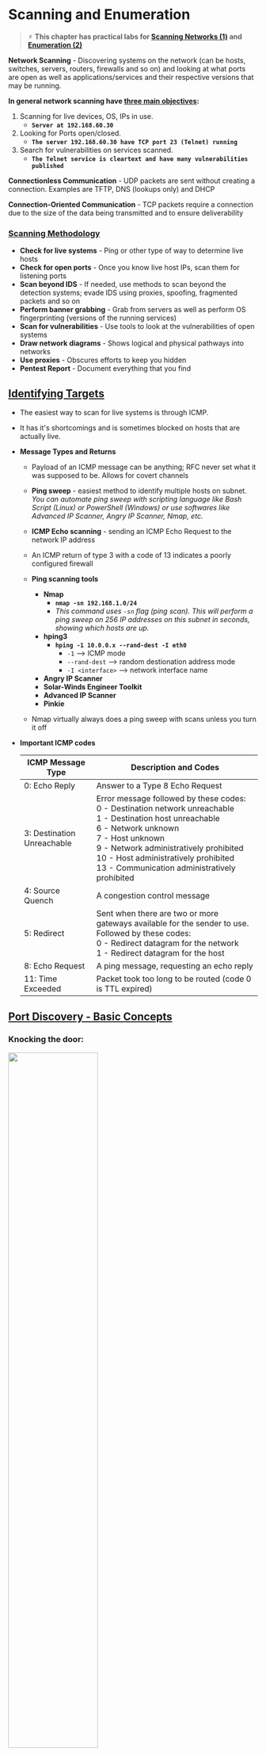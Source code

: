 # Scanning and Enumeration

> ⚡︎ **This chapter has practical labs for [Scanning Networks (1)](https://github.com/Samsar4/Ethical-Hacking-Labs/tree/master/2-Scanning-Networks) and [Enumeration (2)](https://github.com/Samsar4/Ethical-Hacking-Labs/tree/master/3-Enumeration)**

**Network Scanning** - Discovering systems on the network (can be hosts, switches, servers, routers, firewalls and so on) and looking at what ports are open as well as applications/services and their respective versions that may be running.

**In general network scanning have <u>three main objectives</u>:**
1. Scanning for live devices, OS, IPs in use.
    - **`Server at 192.168.60.30`**
2. Looking for Ports open/closed.
    - **`The server 192.168.60.30 have TCP port 23 (Telnet) running`**
3. Search for vulnerabilities on services scanned.
    - **`The Telnet service is cleartext and have many vulnerabilities published`**

**Connectionless Communication** - UDP packets are sent without creating a connection.  Examples are TFTP, DNS (lookups only) and DHCP

**Connection-Oriented Communication** - TCP packets require a connection due to the size of the data being transmitted and to ensure deliverability

### <u>Scanning Methodology</u>

- **Check for live systems** - Ping or other type of way to determine live hosts
- **Check for open ports** - Once you know live host IPs, scan them for listening ports
- **Scan beyond IDS** - If needed, use methods to scan  beyond the detection systems; evade IDS using proxies, spoofing, fragmented packets and so on
- **Perform banner grabbing** - Grab from servers as well as perform OS fingerprinting (versions of the running services)
- **Scan for vulnerabilities** - Use tools to look at the vulnerabilities of open systems
- **Draw network diagrams** - Shows logical and physical pathways into networks
- **Use proxies** - Obscures efforts to keep you hidden
- **Pentest Report** - Document everything that you find

## <u>Identifying Targets</u>

- The easiest way to scan for live systems is through ICMP.

- It has it's shortcomings and is sometimes blocked on hosts that are actually live.

- **Message Types and Returns**
  - Payload of an ICMP message can be anything; RFC never set what it was supposed to be.  Allows for covert channels
  - **Ping sweep** - easiest method to identify multiple hosts on subnet. *You can automate ping sweep with scripting language like Bash Script (Linux) or PowerShell (Windows) or use softwares like Advanced IP Scanner, Angry IP Scanner, Nmap, etc.*
        
  - **ICMP Echo scanning** - sending an ICMP Echo Request to the network IP address
  - An ICMP return of type 3 with a code of 13 indicates a poorly configured firewall
  - **Ping scanning tools**
    - **Nmap**
      - **`nmap -sn 192.168.1.0/24`**
      - *This command uses `-sn` flag (ping scan). This will perform a ping sweep on 256 IP addresses on this subnet in seconds, showing which hosts are up.*
    - **hping3**
      - **`hping -1 10.0.0.x --rand-dest -I eth0`**
        - `-1` --> ICMP mode
        - `--rand-dest` --> random destionation address mode
        - `-I <interface>` --> network interface name
    - **Angry IP Scanner**
    - **Solar-Winds Engineer Toolkit**
    - **Advanced IP Scanner**
    - **Pinkie**
  - Nmap virtually always does a ping sweep with scans unless you turn it off

* **Important ICMP codes**

  | ICMP Message Type           | Description and Codes                                        |
  | --------------------------- | ------------------------------------------------------------ |
  | 0:  Echo Reply              | Answer to a Type 8 Echo Request                              |
  | 3:  Destination Unreachable | Error message followed by these codes:<br />0 - Destination network unreachable<br />1 - Destination host unreachable<br />6 - Network unknown<br />7 - Host unknown<br />9 - Network administratively prohibited<br />10 - Host administratively prohibited<br />13 - Communication administratively prohibited |
  | 4: Source Quench            | A congestion control message                                 |
  | 5: Redirect                 | Sent when there are two or more gateways available for the sender to use.  Followed by these codes:<br />0 - Redirect datagram for the network<br />1 - Redirect datagram for the host |
  | 8:  Echo Request            | A ping message, requesting an echo reply                     |
  | 11:  Time Exceeded          | Packet took too long to be routed (code 0 is TTL expired)    |


## <u>Port Discovery - Basic Concepts</u>

### Knocking the door:
<img width="60%" src="https://gist.githubusercontent.com/Samsar4/62886aac358c3d484a0ec17e8eb11266/raw/f8b2f839cee428a08506a9831a5d2f066e7301e7/openport.png">

- The hacker above sends a SYN packet to port 80 on the server.
  - If server returns **SYN-ACK packet** = the port is **open**
  - If server returns **RST (reset) packet** = the port is **closed**

### Checking if Stateful Firewall is present:
<img width="60%" src="https://gist.githubusercontent.com/Samsar4/62886aac358c3d484a0ec17e8eb11266/raw/649d665844b3a3e5c57983e6003616eff3292280/nmap-probe.png">


- The hacker above sends an **ACK segment/packet** on the first interaction *(without three-way handshake)*.
  - If server returns **no response** means that might have a stateful firewall handling proper sessions
  - If server returns **RST packet** means that have no stateful firewall

> ⚠️ **This can be easily achieved by using nmap only.**

***

### ⚠️ Keep in mind the TCP Flags & TCP Three-way handshake before use `nmap`!

- **☞ TCP Flags:**

| Flag | Name           | Function                                                     |
| ---- | -------------- | ------------------------------------------------------------ |
| SYN  | Synchronize    | Set during initial communication.  Negotiating of parameters and sequence numbers |
| ACK  | Acknowledgment | Set as an acknowledgement to the SYN flag.  Always set after initial SYN |
| RST  | Reset          | Forces the termination of a connection (in both directions)  |
| FIN  | Finish         | Ordered close to communications                              |
| PSH  | Push           | Forces the delivery of data without concern for buffering    |
| URG  | Urgent         | Data inside is being sent out of band.  Example is cancelling a message |

- **☞ The TCP Three-way handshake:** *([explained in chapter 0 - Introduction](https://github.com/Samsar4/CEH-v10-Study-Guide/blob/master/modules/0-Introduction.md))*

![TCP-handshake](https://wiki.mikrotik.com/images/f/fc/Image2001.gif)

***


# Nmap

> ⚠️ **The CEH exam will definitely cover Nmap questions, about switches and how to perform a specific type of scan.**

> ⚡︎ **It is highly recommended to try out and explore the nmap in your own virtual environment; I made a couple [practical labs[1]](https://github.com/Samsar4/Ethical-Hacking-Labs/blob/master/2-Scanning-Networks/4-Nmap.md) [[2]](https://github.com/Samsar4/Ethical-Hacking-Labs/blob/master/2-Scanning-Networks/5-NmapDecoyIP.md) [[3]](https://github.com/Samsar4/Ethical-Hacking-Labs/blob/master/3-Enumeration/1-Enumerating-with-Nmap.md) to help you understand the functionality of nmap.**

*Nmap ("Network Mapper") is a free and open source (license) utility for network discovery and security auditing. Many systems and network administrators also find it useful for tasks such as network inventory, managing service upgrade schedules, and monitoring host or service uptime. Nmap uses raw IP packets in novel ways to **determine what hosts are available on the network, what services (application name and version)** those hosts are offering, **what operating systems (and OS versions) they are running, what type of packet filters/firewalls are in use**, and dozens of other characteristics.* [[+]](https://nmap.org/)

# Nmap Scan Types:

### **Stealth Scan**
Half-open scan or SYN scan - only SYN packets sent. Responses same as full.
  - Useful for hiding efforts and evading firewalls
  - **`nmap -sS <target IP>`**
---
### **Full connect**
TCP connect or full open scan. The first two steps (SYN and SYN/ACK) are exactly the same as with a SYN scan. Then, instead of aborting the half-open connection with a RST packet, krad acknowledges the SYN/ACK with its own ACK packet, completing the connection. 
  - Full connection and then tears down with RST.
  - Easiest to detect, but most reliable
  - **`nmap -sT <target IP>`**
---
### **TCP ACK scan / flag probe** - multiple methods
  - TTL version - if TTL of RST packet < 64, port is open
  - Window version - if the Window on the RST packet is anything other than 0, port open
  - **Can be used to check filtering.  If ACK is sent and no response, stateful firewall present.**
  - **`nmap -sA <target IP>`** *(ACK scan)*
  - **`nmap -sW <target IP>`** *(Window scan)*
---
### **NULL, FIN and Xmas Scan**
> ⚠️ **Uses FIN, URG or PSH flag.**
  - **Open gives no response. Closed gives RST/ACK**
  - **`nmap -sN <target IP>`** *(Null scan)*
  - **`nmap -sF <target IP>`** *(FIN scan)*

- **Xmas Scan** - Sets the FIN, PSH, and URG flags, lighting the packet up like a Christmas tree.
  - Responses are same as Inverse TCP scan
  - Do not work against Windows machines
  - **`nmap -sX <target IP>`**
 > ⚠️ **The key advantage to these scan types (NULL, FIN or Xmas scan) is that they can sneak through certain non-stateful firewalls and packet filtering routers.**
---
### **IDLE Scan**
uses a third party to check if a port is open
- Looks at the IPID to see if there is a response
- Only works if third party isn't transmitting data
- Sends a request to the third party to check IPID id; then sends a spoofed packet to the target with a return of the third party; sends a request to the third party again to check if IPID increased.
  - IPID increase of 1 indicates port closed
  - IPID increase of 2 indicates port open
  - IPID increase of anything greater indicates the third party was not idle
- **`nmap -sI <zombie host> <target IP>`**
---
### **Spoofing**
  - **Decoy:**
    - **`nmap -Pn -D <spoofed IP> <target>`**
      - This will perform a spoofed ping scan.
  - **Source Address Spoofing:**
    - **`nmap -e <network interface> -S <IP source> <target>`**
      - Example --> **`nmap -e eth0 -S 10.0.0.140 10.0.0.165`**
  - **MAC Address Spoofing:**
    - **`nmap --spoof-mac <MAC|Vendor> <target>`**
      - Example --> **`nmap --spoof-mac Cis 10.0.0.140`**

> ⚠️ **Decoys will send spoofed IP address along with your IP address.**
---
### **Firewall Evasion**
- **Multiple Decoy IP addresses:**
  - This command is used to scan multiple decoy IP addresses. **Nmap will send multiple packets with different IP addresses, along with your attacker's IP address.**
  - **`nmap -D RND:<number> <target>`**
    - Example --> `nmap -D RND:10 192.168.62.4`
- **IP Fragmentation:**
  - Used to scan tiny fragment packets
  - **`nmap -f <target>`**
- **Maximum Transmission Unit:**
  - This command is used to transmit smaller packets instead of sending one complete packet at a time.
  - **`nmap -mtu 8 <target>`**
    -  Maximum Transmission Unit (-mtu) and 8 bytes of packets.
---
### Timing & Performance
- **Paranoid**
  - Paranoid (0) Intrusion Detection System evasion
  - **`nmap <target> -T0`**
- **Sneaky**
  - Sneaky (1) Intrusion Detection System evasion
  - **`nmap <target> -T1`**
- **Polite**
  - Polite (2) slows down the scan to use less bandwidth and use less target machine resources
  - **`nmap <target> -T2`**
- **Normal**
  - Normal (3) which is default speed 
  - **`nmap <target> -T3`**
- **Agressive**
  - Aggressive (4) speeds scans; assumes you are on a reasonably fast and reliable network
  - **`nmap <target> -T4`** 
- **Insane**
  - Insane (5) speeds scan; assumes you are on an extraordinarily fast network
  - **`nmap <target> -T5`**
---
### UDP Scan
Most popular services runs over the TCP, but there are many common services that also uses UDP: **DNS (53), SMTP (25), DHCP (67), NTP (123), NetBIOS-ssn (137), etc.**
  - **`nmap -sU <target>`**

You also can specify which UDP port:
  - **`nmap -sU -p U:53, 123 <target>`**

Also you can fire up both TCP and UDP scan with port specification:
  - **`nmap -sU -sS -p U:53,123 T:80,443 <target>`**

---


## <u>List of Switches</u>

| Switch          | Description                                                  |
| :---------------: | :------------------------------------------------------------ |
| `-sA`             | ACK scan                                                     |
| `-sF`             | FIN scan                                                     |
| `-sI`             | IDLE scan                                                    |
| `-sL`            | DNS scan (list scan)                                         |
| `-sN`             | NULL scan                                                    |
| `-sO`             | Protocol scan (tests which IP protocols respond)             |
| `-sP` or `-sn`            | Ping scan                                                    |
| `-sR`             | RPC scan                                                     |
| `-sS`             | SYN scan                                                     |
| `-sT`             | TCP connect scan                                             |
| `-sW`             | Window scan                                                  |
| `-sX`             | XMAS scan                                                    |
| `-A`              | OS detection, version detection, script scanning and traceroute |
| `-sV` |  Determine only service/version info
| `-PI`             | ICMP ping                                                    |
| `-Pn` | No ping
| `-Po`             | No ping                                                      |
| `-PS`             | SYN ping                                                     |
| `-PT`             | TCP ping                                                     |
| `-oN`             | Normal output                                                |
| `-oX`             | XML output                                                   |
| `-n` | Never do DNS resolution/Always resolve
| `-f` | --mtu <val>: fragment packets (optionally w/given MTU) 
| `-D` | IP address Decoy: <decoy1,decoy2[,ME],...>: Cloak a scan with decoys
| `-T0` through `-T2` | Serial scans.  T0 is slowest                                 |
| `-T3` through `-T5` | Parallel scans.  T3 is slowest                               |
| `-F` | Fast mode - Scan fewer ports than the default scan


**Notes:**
  - **Nmap runs by default at a T3 level (3 - Normal).**
  - **Nmap runs by default TCP scans.**
  - Nmap ping the target first before the port scan by default, but if the target have a firewall, maybe the scan will be blocked. **To avoid this, you can use `-Pn` to disable ping.**
  - If you're in LAN and you need to disable ARP ping, use:
    - `--disable-arp-ping`
  - You can add a input from external lists of hosts/networks:
    - `-iL hosts-example.txt`
  - **Fingerprinting** - another word for port sweeping and enumeration

## ➕ More Useful Information about Nmap: ➕

<table data-rows="10" data-cols="3" data-tve-custom-colour="87922012"><thead><tr><th data-tve-custom-colour="11099273"><div><p>Switch</p></div></th><th data-tve-custom-colour="5315753"><div><p data-unit="px">Example</p></div></th><th data-tve-custom-colour="723491"><div><p>Description</p></div></th></tr></thead><tbody><tr><td data-tve-custom-colour="69668880"><div><p>-p</p></div></td><td data-tve-custom-colour="35630518"><div><p>nmap 192.168.1.1 -p 21</p></div></td><td data-tve-custom-colour="42544505"><div><p>Port scan for port x</p></div></td></tr><tr><td data-tve-custom-colour="23760083"><div><p>-p</p></div></td><td data-tve-custom-colour="91525947"><div><p>nmap 192.168.1.1 -p 21-100</p></div></td><td data-tve-custom-colour="85478031"><div><p>Port range</p></div></td></tr><tr><td data-tve-custom-colour="60930584"><div><p>-p</p></div></td><td data-tve-custom-colour="95405266"><div><p>nmap 192.168.1.1 -p U:53,T:21-25,80</p></div></td><td data-tve-custom-colour="16642894"><div><p>Port scan multiple TCP and UDP ports</p></div></td></tr><tr><td data-tve-custom-colour="56382335"><div><p>-p-</p></div></td><td data-tve-custom-colour="1929917"><div><p>nmap 192.168.1.1 -p-</p></div></td><td data-tve-custom-colour="68238518"><div><p>Port scan all ports</p></div></td></tr><tr><td data-tve-custom-colour="2630941"><div><p>-p</p></div></td><td data-tve-custom-colour="59723601"><div><p>nmap 192.168.1.1 -p http,https</p></div></td><td data-tve-custom-colour="38965266"><div><p>Port scan from service name</p></div></td></tr><tr><td data-tve-custom-colour="86193851"><div><p>-F</p></div></td><td data-tve-custom-colour="83865922"><div><p>nmap 192.168.1.1 -F</p></div></td><td data-tve-custom-colour="52914446"><div><p>Fast port scan (100 ports)</p></div></td></tr><tr><td data-tve-custom-colour="9925025"><div><p>--top-ports</p></div></td><td data-tve-custom-colour="5767817"><div><p>nmap 192.168.1.1 --top-ports 2000</p></div></td><td data-tve-custom-colour="97877956"><div><p>Port scan the top x ports</p></div></td></tr><tr><td data-tve-custom-colour="77359869"><div><p>-p-65535</p></div></td><td data-tve-custom-colour="97638659"><div><p>nmap 192.168.1.1 -p-65535</p></div></td><td data-tve-custom-colour="80200270"><div><p>Leaving off initial port in range <br/>makes the scan start at port 1</p></div></td></tr><tr><td colspan="1" rowspan="1" data-tve-custom-colour="77359869"><div><p>-p0-</p></div></td><td colspan="1" rowspan="1" data-tve-custom-colour="97638659"><div><p>nmap 192.168.1.1 -p0-</p></div></td><td colspan="1" rowspan="1" data-tve-custom-colour="80200270"><div><p>Leaving off end port in range</p><p>makes the scan go through to port 65535</p></div></td></tr></tbody></table><p>&nbsp;</p>

## 2. Service and Version Detection

<table data-rows="10" data-cols="3" data-tve-custom-colour="20630216"><thead><tr><th data-tve-custom-colour="32713170"><div><p>Switch</p></div></th><th data-tve-custom-colour="9791280"><div><p data-unit="px">Example</p></div></th><th data-tve-custom-colour="50448944"><div><p>Description</p></div></th></tr></thead><tbody><tr><td data-tve-custom-colour="52718078"><div><p>-sV</p></div></td><td data-tve-custom-colour="65314143"><div><p>nmap 192.168.1.1 -sV</p></div></td><td data-tve-custom-colour="15678704"><div><p>Attempts to determine the version of the service running on port</p></div></td></tr><tr><td data-tve-custom-colour="17175428"><div><p>-sV --version-intensity</p></div></td><td data-tve-custom-colour="33430509"><div><p>nmap 192.168.1.1 -sV --version-intensity 8</p></div></td><td data-tve-custom-colour="61291488"><div><p>Intensity level 0 to 9. Higher number increases possibility of correctness</p></div></td></tr><tr><td data-tve-custom-colour="41449000"><div><p>-sV --version-light</p></div></td><td data-tve-custom-colour="64128505"><div><p>nmap 192.168.1.1 -sV --version-light</p></div></td><td data-tve-custom-colour="16090168"><div><p>Enable light mode. Lower possibility of correctness. Faster</p></div></td></tr><tr><td data-tve-custom-colour="72668320"><div><p>-sV --version-all</p></div></td><td data-tve-custom-colour="99337597"><div><p>nmap 192.168.1.1 -sV --version-all</p></div></td><td data-tve-custom-colour="38992774"><div><p>Enable intensity level 9. Higher possibility of correctness. Slower</p></div></td></tr><tr><td data-tve-custom-colour="78539889"><div><p>-A</p></div></td><td data-tve-custom-colour="54257225"><div><p>nmap 192.168.1.1 -A</p></div></td><td data-tve-custom-colour="33531863"><div><p>Enables OS detection, version detection, script scanning, and traceroute</p></div></td></tr></tbody></table><p>&nbsp;</p>

## 3. OS Detection

<table data-rows="10" data-cols="3" data-tve-custom-colour="40603157"><thead><tr><th data-tve-custom-colour="40504158"><div><p>Switch</p></div></th><th data-tve-custom-colour="39303821"><div><p data-unit="px">Example</p></div></th><th data-tve-custom-colour="21543609"><div><p>Description</p></div></th></tr></thead><tbody><tr><td data-tve-custom-colour="81681967"><div><p>-O</p></div></td><td data-tve-custom-colour="53779077"><div><p>nmap 192.168.1.1 -O</p></div></td><td data-tve-custom-colour="7125853"><div><p>Remote OS detection using TCP/IP <br/>stack fingerprinting</p></div></td></tr><tr><td data-tve-custom-colour="39319104"><div><p>-O --osscan-limit</p></div></td><td data-tve-custom-colour="41858044"><div><p>nmap 192.168.1.1 -O --osscan-limit</p></div></td><td data-tve-custom-colour="47630793"><div><p>If at least one open and one closed <br/>TCP port are not found it will not try <br/>OS detection against host</p></div></td></tr><tr><td data-tve-custom-colour="43782516"><div><p>-O --osscan-guess</p></div></td><td data-tve-custom-colour="61671299"><div><p>nmap 192.168.1.1 -O --osscan-guess</p></div></td><td data-tve-custom-colour="46353883"><div><p>Makes Nmap guess more aggressively</p></div></td></tr><tr><td data-tve-custom-colour="38710923"><div><p>-O --max-os-tries</p></div></td><td data-tve-custom-colour="50876041"><div><p>nmap 192.168.1.1 -O --max-os-tries 1</p></div></td><td data-tve-custom-colour="92071500"><div><p>Set the maximum number x of OS <br/>detection tries against a target</p></div></td></tr><tr><td data-tve-custom-colour="36246445"><div><p>-A</p></div></td><td data-tve-custom-colour="49088290"><div><p>nmap 192.168.1.1 -A</p></div></td><td data-tve-custom-colour="81951753"><div><p>Enables OS detection, version detection, script scanning, and traceroute</p></div></td></tr></tbody></table><p>&nbsp;</p>

## 4. Timing and Performance


<table data-rows="9" data-cols="3" data-tve-custom-colour="75605587"><thead><tr><th data-tve-custom-colour="13586691"><div><p>Switch</p></div></th><th data-tve-custom-colour="67670104"><div><p data-unit="px">Example input</p></div></th><th data-tve-custom-colour="22001055"><div><p>Description</p></div></th></tr></thead><tbody><tr><td data-tve-custom-colour="36797711"><div><p>--host-timeout&nbsp;&lt;time&gt;</p></div></td><td data-tve-custom-colour="40415439"><div><p>1s; 4m; 2h</p></div></td><td data-tve-custom-colour="65853516"><div><p>Give up on target after this long</p></div></td></tr><tr><td data-tve-custom-colour="45657658"><div><p>--min-rtt-timeout/max-rtt-timeout/initial-rtt-timeout&nbsp;&lt;time&gt;</p></div></td><td data-tve-custom-colour="82394169"><div><p>1s; 4m; 2h</p></div></td><td data-tve-custom-colour="39146150"><div><p>Specifies probe round trip time</p></div></td></tr><tr><td data-tve-custom-colour="3070409"><div><p>--min-hostgroup/max-hostgroup&nbsp;&lt;size&lt;size&gt;</p></div></td><td data-tve-custom-colour="71004712"><div><p>50; 1024</p></div></td><td data-tve-custom-colour="22579534"><div><p>Parallel host scan group <br/>sizes</p></div></td></tr><tr><td data-tve-custom-colour="13777720"><div><p>--min-parallelism/max-parallelism&nbsp;&lt;numprobes&gt;</p></div></td><td data-tve-custom-colour="6830765"><div><p>10; 1</p></div></td><td data-tve-custom-colour="68135110"><div><p>Probe parallelization</p></div></td></tr><tr><td data-tve-custom-colour="15515435"><div><p>--scan-delay/--max-scan-delay&nbsp;&lt;time&gt;</p></div></td><td data-tve-custom-colour="36552978"><div><p>20ms; 2s; 4m; 5h</p></div></td><td data-tve-custom-colour="54476562"><div><p>Adjust delay between probes</p></div></td></tr><tr><td colspan="1" rowspan="1" data-tve-custom-colour="15515435"><div><p>--max-retries &lt;tries&gt;</p></div></td><td colspan="1" rowspan="1" data-tve-custom-colour="36552978"><div><p>3</p></div></td><td colspan="1" rowspan="1" data-tve-custom-colour="54476562"><div><p>Specify the maximum number <br/>of port scan probe retransmissions</p></div></td></tr><tr><td colspan="1" rowspan="1" data-tve-custom-colour="15515435"><div><p>--min-rate&nbsp;&lt;number&gt;</p></div></td><td colspan="1" rowspan="1" data-tve-custom-colour="36552978"><div><p>100</p></div></td><td colspan="1" rowspan="1" data-tve-custom-colour="54476562"><div><p>Send packets no slower than&nbsp;&lt;numberr&gt; per second</p></div></td></tr><tr><td colspan="1" rowspan="1" data-tve-custom-colour="15515435"><div><p>--max-rate &lt;number&gt;</p></div></td><td colspan="1" rowspan="1" data-tve-custom-colour="36552978"><div><p>100</p></div></td><td colspan="1" rowspan="1" data-tve-custom-colour="54476562"><div><p>Send packets no faster than&nbsp;&lt;number&gt; per second</p></div></td></tr></tbody></table><p>&nbsp;</p>

## 5. NSE Scripts
NSE stands for Nmap Scripting Engine, and it’s basically a digital library of Nmap scripts that helps to enhance the default Nmap features and report the results in a traditional Nmap output.

One of the best things about NSE is its ability to let users write and share their own scripts, so you’re not limited to relying on the Nmap default NSE scripts. [[+]](https://nmap.org/nsedoc/)

<table data-rows="8" data-cols="3" data-tve-custom-colour="84942293"><thead><tr><th data-tve-custom-colour="54206681"><div><p>Switch</p></div></th><th data-tve-custom-colour="94833622"><div><p data-unit="px">Example</p></div></th><th data-tve-custom-colour="44020045"><div><p>Description</p></div></th></tr></thead><tbody><tr><td data-tve-custom-colour="28223530"><div><p>-sC</p></div></td><td data-tve-custom-colour="1861219"><div><p>nmap 192.168.1.1 -sC</p></div></td><td data-tve-custom-colour="37113719"><div><p>Scan with default NSE scripts. Considered useful for discovery and safe</p></div></td></tr><tr><td data-tve-custom-colour="4025240"><div><p>--script default</p></div></td><td data-tve-custom-colour="13420588"><div><p>nmap 192.168.1.1 --script default</p></div></td><td data-tve-custom-colour="41758"><div><p>Scan with default NSE scripts. Considered useful for discovery and safe</p></div></td></tr><tr><td data-tve-custom-colour="49874311"><div><p>--script</p></div></td><td data-tve-custom-colour="54335880"><div><p>nmap 192.168.1.1 --script=banner</p></div></td><td data-tve-custom-colour="63692658"><div><p>Scan with a single script. Example banner</p></div></td></tr><tr><td data-tve-custom-colour="29010211"><div><p>--script</p></div></td><td data-tve-custom-colour="38815019"><div><p>nmap 192.168.1.1 --script=http*</p></div></td><td data-tve-custom-colour="38719696"><div><p>Scan with a wildcard. Example http</p></div></td></tr><tr><td data-tve-custom-colour="50309291"><div><p>--script</p></div></td><td data-tve-custom-colour="27379683"><div><p>nmap 192.168.1.1 --script=http,banner</p></div></td><td data-tve-custom-colour="67727190"><div><p>Scan with two scripts. Example http and banner</p></div></td></tr><tr><td colspan="1" rowspan="1" data-tve-custom-colour="50309291"><div><p>--script</p></div></td><td colspan="1" rowspan="1" data-tve-custom-colour="27379683"><div><p>nmap 192.168.1.1 --script "not intrusive"</p></div></td><td colspan="1" rowspan="1" data-tve-custom-colour="67727190"><div><p>Scan default, but remove intrusive scripts</p></div></td></tr><tr><td colspan="1" rowspan="1" data-tve-custom-colour="50309291"><div><p>--script-args</p></div></td><td colspan="1" rowspan="1" data-tve-custom-colour="27379683"><div><p>nmap --script snmp-sysdescr --script-args snmpcommunity=admin 192.168.1.1</p></div></td><td colspan="1" rowspan="1" data-tve-custom-colour="67727190"><div><p>NSE script with arguments</p></div></td></tr></tbody></table><p>&nbsp;</p>

## Useful NSE Script Examples

<table data-rows="8" data-cols="2" data-tve-custom-colour="81834986"><thead><tr><th data-tve-custom-colour="46164884"><div><p>Command</p></div></th><th data-tve-custom-colour="84676748"><div><p>Description</p></div></th></tr></thead><tbody><tr><td data-tve-custom-colour="24377933"><div><p>nmap -Pn --script=http-sitemap-generator scanme.nmap.org</p></div></td><td data-tve-custom-colour="22583833"><div><p>http site map generator</p></div></td></tr><tr><td data-tve-custom-colour="28668006"><div><p>nmap -n -Pn -p 80 --open -sV -vvv --script banner,http-title -iR 1000</p></div></td><td data-tve-custom-colour="71143089"><div><p>Fast search for random web servers</p></div></td></tr><tr><td data-tve-custom-colour="24049541"><div><p>nmap -Pn --script=dns-brute domain.com</p></div></td><td data-tve-custom-colour="51645097"><div><p>Brute forces DNS hostnames guessing subdomains</p></div></td></tr><tr><td data-tve-custom-colour="7314780"><div><p>nmap -n -Pn -vv -O -sV --script smb-enum*,smb-ls,smb-mbenum,smb-os-discovery,smb-s*,smb-vuln*,smbv2* -vv 192.168.1.1</p></div></td><td data-tve-custom-colour="80246068"><div><p>Safe SMB scripts to run</p></div></td></tr><tr><td data-tve-custom-colour="17385457"><div><p>nmap --script whois* domain.com</p></div></td><td data-tve-custom-colour="52762961"><div><p>Whois query</p></div></td></tr><tr><td colspan="1" rowspan="1" data-tve-custom-colour="17385457"><div><p>nmap -p80 --script http-unsafe-output-escaping scanme.nmap.org</p></div></td><td colspan="1" rowspan="1" data-tve-custom-colour="52762961"><div><p>Detect cross site scripting vulnerabilities</p></div></td></tr><tr><td colspan="1" rowspan="1" data-tve-custom-colour="17385457"><div><p>nmap -p80 --script http-sql-injection scanme.nmap.org</p></div></td><td colspan="1" rowspan="1" data-tve-custom-colour="52762961"><div><p>Check for SQL injections</p></div></td></tr></tbody></table><p>&nbsp;</p>

- <small>Source: https://www.stationx.net/nmap-cheat-sheet/</small>

## <u>hping</u>
> ⚡︎ **Check the hping3 [practical lab](https://github.com/Samsar4/Ethical-Hacking-Labs/blob/master/2-Scanning-Networks/1-hping3.md)**

Hping3 is a scriptable program that uses the Tcl language, whereby packets can be received and sent via a binary or string representation describing the packets.

- Another powerful ping sweep and port scanning tool
- Also can craft UDP/TCP packets
- You can make a TCP flood
- hping3 -1 IP address

| Switch  | Description                                                  |
| ------- | ------------------------------------------------------------ |
| -1      | Sets ICMP mode                                               |
| -2      | Sets UDP mode                                                |
| -8      | Sets scan mode.  Expects port range without -p flag          |
| -9      | Listen mode.  Expects signature (e.g. HTTP) and interface (-I eth0) |
| --flood | Sends packets as fast as possible without showing incoming replies |
| -Q      | Collects sequence numbers generated by the host              |
| -p      | Sets port number                                             |
| -F      | Sets the FIN flag                                            |
| -S      | Sets the SYN flag                                            |
| -R      | Sets the RST flag                                            |
| -P      | Sets the PSH flag                                            |
| -A      | Sets the ACK flag                                            |
| -U      | Sets the URG flag                                            |
| -X      | Sets the XMAS scan flags                                     |

## <u>Evasion Concepts</u>

- To evade IDS, sometimes you need to change the way you scan
- One method is to fragment packets (nmap -f switch)
- **OS Fingerprinting**
  - **Active**  - sending crafted packets to the target
  - **Passive** - sniffing network traffic for things such as TTL windows, DF flags and ToS fields
- **Spoofing** - can only be used when you don't expect a response back to your machine
- **Source routing** - specifies the path a packet should take on the network; most systems don't allow this anymore
- **IP Address Decoy** - sends packets from your IP as well as multiple other decoys to confuse the IDS/Firewall as to where the attack is really coming from. 
  - **`nmap -D RND:10 x.x.x.x`**
  - **`nmap -D decoyIP1,decoyIP2....,sourceIP,.... [target]`**
>  ⚡︎ **Check the IP Address Decoy [practical lab](https://github.com/Samsar4/Ethical-Hacking-Labs/blob/master/2-Scanning-Networks/5-NmapDecoyIP.md) using nmap**
- **Proxy** - hides true identity by filtering through another computer.  Also can be used for other purposes such as content blocking evasion, etc.
  - **Proxy chains** - chaining multiple proxies together
    - Proxy Switcher
    - Proxy Workbench
    - ProxyChains
- **Tor** - a specific type of proxy that uses multiple hops to a destination; endpoints are peer computers
- **Anonymizers** - hides identity on HTTP traffic (port 80)

## <u>Banner Grabbing</u>

- **Active** - sending specially crafted packets and comparing responses to determine OS
- **Passive** - reading error messages, sniffing traffic or looking at page extensions
- Easy way to banner grab is connect via **telnet** on port (e.g. 80 for web server)
- **Netcat** can also be used to banner grab
  - `nc <IP address or FQDN> <port number>`
- Can be used to get information about OS or specific server info (such as web server, mail server, etc.)

* **Example of Banner grabbing on netcat - extracting request HTTP header**  
  1. `nc` command with `target IP` address and `port 80`
  2. Issue the `GET / HTTP/1.0` (this GET request will send to the web server).
  3. **The server responded with some interesting information:**
      ```
      nc 192.168.63.143 80
      GET / HTTP/1.0            

      HTTP/1.1 200 OK
      Date: Sun, 12 Aug 2018 13:36:59 GMT
      Server: Apache/2.2.8 (Ubuntu) DAV/2
      X-Powered-By: PHP/5.2.4-2ubuntu5.10
      Content-Length: 891
      Connection: close
      Content-Type: text/html

      <html><head><title>Metasploitable2 - Linux</title></head><body>
      <pre>

                      _                  _       _ _        _     _      ____  
      _ __ ___   ___| |_ __ _ ___ _ __ | | ___ (_) |_ __ _| |__ | | ___|___ \ 
      | '_ ` _ \ / _ \ __/ _` / __| '_ \| |/ _ \| | __/ _` | '_ \| |/ _ \ __) |
      | | | | | |  __/ || (_| \__ \ |_) | | (_) | | || (_| | |_) | |  __// __/ 
      |_| |_| |_|\___|\__\__,_|___/ .__/|_|\___/|_|\__\__,_|_.__/|_|\___|_____|
                                  |_|                                          


      Warning: Never expose this VM to an untrusted network!

      Contact: msfdev[at]metasploit.com

      Login with msfadmin/msfadmin to get started


      </pre>
      <ul>
      <li><a href="/twiki/">TWiki</a></li>
      ```

## <u>Vulnerabilities</u>

### **Vulnerability Categories**:

- **Misconfiguration** - improperly configuring a service or application
- **Default installation** - failure to change settings in an application that come by default
- **Buffer overflow** - code execution flaw
- **Missing patches** -  systems that have not been patched
- **Design flaws** - flaws inherent to system design such as encryption and data validation
- **Operating System Flaws** - flaws specific to each OS
- **Default passwords** - leaving default passwords that come with system/application

### **Vulnerability Assessment** - Scans and tests for vulnerabilities but does not intentionally exploit them.
  - Find the vulnerabilities so we can categorize them (OS, Misconfigurations, patch management, third-party, etc)

### **Vulnerability Management Life-cycle**
*The Vulnerability Management Life Cycle is intended to allow organizations to **identify system security weaknesses; prioritize assets; assess, report, and remediate the weaknesses; and verify that they have been eliminated.***

![vuln-assess](https://www.parsolvo.com/wp-content/uploads/2020/02/Vulnerability-Management-Process-Lifecycle-Blue.png)

1. **Discover:** Inventory all assets across the network and identify host details including operating system and open services to identify vulnerabilities. Develop a network baseline. Identify security vulnerabilities on a regular automated schedule.
2. **Prioritize Assets:** Categorize assets into groups or business units, and assign a business value to asset groups based on their criticality to your business operation.
3. **Assess:** Determine a baseline risk profile so you can eliminate risks based on asset criticality, vulnerability threat, and asset classification.
4. **Report:** Measure the level of business risk associated with your assets according to your security policies. Document a security plan, monitor suspicious activity, and describe known vulnerabilities.
5. **Remediate:** Prioritize and fix vulnerabilities in order according to business risk. Establish controls and demonstrate progress.
6. **Verify:** Verify that threats have been eliminated through follow-up audits.

### **Vulnerability Scanning**
*Can be complex or simple tools run against a target to determine vulnerabilities.*

- **Types of Vuln. Assessment tools:**
  - Host-based
  - Depth-based (Fuzzer tools)
  - Application-layer tools (software, databases, etc)
  - Active scanning
  - Passive scanning
  - Scope tools

- **Tools**:
  - Industry standard is **[Tenable's Nessus](https://www.tenable.com/).**
  - **[GFI LanGuard](https://www.gfi.com/products-and-solutions/network-security-solutions/gfi-languard).**
  - **[Nikto](https://github.com/sullo/nikto)** - CLI; is a **web server assessment tool**. It is designed to find various default and insecure files, configurations and programs on any type of web server.
  - **[OpenVAS](https://www.openvas.org/)** - Best competitor to Nessus and is free.
  - **[wpscan](https://wpscan.org/)** - CLI; Scan WordPress websites.
  - **MBSA - Microsoft Baseline Security Analyzer**.
  - **FreeScan** - Well known for testing websites and applications.
  - **Qualys**

### **CVSS and CVE**
- **CVSS - Common Vulnerability Scoring System** [[+]](https://nvd.nist.gov/vuln-metrics/cvss)
  - Places numerical score based on severity
  - ![cvss](https://3.bp.blogspot.com/-5V1cb_wTvsk/Wl78iF4Sd8I/AAAAAAAAF7U/KmK4pMXi54YworDgh4uI8aZtHgy0bbznQCLcBGAs/s1600/CVSS.png)
    - None - white (0.0)
    - Low - green tones (0.1 - 3.9)
    - Medium - yellow/light orange (4.0 - 4.9)
    - High - orange (7.0 - 8.0)
    - Critical - red (9.0 - 10.0)

- **CVE – Common Vulnerabilities and Exposures** [[+]](https://cve.mitre.org/)
  - Is a list of publicly disclosed vulnerabilities and exposures that is maintained by MITRE.
  - ![cve](https://i0.wp.com/gbhackers.com/wp-content/uploads/2016/10/cve.png?resize=486%2C408&ssl=1)
- **NVD - National Vulnerability Database**  [[+]](https://nvd.nist.gov/)
  -  is a database, maintained by NIST, that is fully synchronized with the MITRE CVE list; US Gov. vulnerabilities repository.

## <u>ProxyChains ⛓</u>
![proxychains](https://udigrudroid.files.wordpress.com/2018/11/proxy.jpg?w=620)

*ProxyChains is open-source software that is available free and most of Linux distro it is pre-installed. If you are using the latest version of Kali Linux it is pre-installed in it.*

*ProxyChains is a tool that redirects the TCP (Transmission Control Protocol) connection with the help of proxies like TOR, HTTP(S), and SOCKS, and it creates a proxy chain server.*

**ProxyChains Features:**

- Support **SOCKS5**, **SOCKS4**, and **HTTP/HTTPS** CONNECT proxy servers.
- Proxychains can be mixed up with a different proxy types in a list
- Proxychains also supports any kinds of chaining option methods, like: random, which takes a random proxy in the list stored in a configuration file, or chaining proxies in the exact order list, different proxies are separated by a new line in a file. There is also a dynamic option, that lets Proxychains go through the live only proxies, it will exclude the dead or unreachable proxies, the dynamic option often called smart option.
- Proxychains can be used with servers, like squid, sendmail, etc.
- Proxychains is capable to do DNS resolving through proxy.
- Proxychains can handle any TCP client application, ie., nmap, telnet.

# <u>Enumeration Concepts</u>
Enumeration is the process of extracting **user names, machine names, network resources, shares, and services** from a system, and its conducted in an intranet environment.

- **Get user names using email IDs**
- **Get information using default passwords**
- **Get user names using SNMP**
- **Brute force AD**
- **Get user groups from Windows**
- **Get information using DNS zone transfers**
- **NetBios, LDAP, NTP, DNS**

In this phase, the attacker creates an active connection to the system and performs directed queries to gain more information about the target. The gathered information is used to identify the vulnerabilities or weak points in system security and tries to exploit in the System gaining phase.

- **Defined as listing the items that are found within a specific target**
- **Always is active in nature**
- **Direct access**
- **Gain more information**

## <u>SNMP Enumeration</u>
> ⚡︎ **Check the SNMP Enumeration [practical lab](https://github.com/Samsar4/Ethical-Hacking-Labs/blob/master/3-Enumeration/2-SNMP-Enumeration.md)**

SNMP enumeration is the process of enumerating the users accounts and devices on a SNMP enabled computer.

- SNMP service comes with two passwords, which are used to configure and access the SNMP agent from the management station (MIB): 
  1. **Read community string**
  2. **Read/Write community string**
- These strings (**`passwords`**) come with a **default value**, which is same for all the systems.
- **They become easy entry points for attackers if left unchanged by administrator**.

Attackers enumerate SNMP to extract information about network resources such as hosts, routers, devices, shares(...) Network information such as ARP tables, routing tables, device specific information and traffic statistics.

- **Runs on Port 161 UDP**
- **Management Information Base** (MIB) - database that stores information
- **Object Identifiers** (OID) - identifiers for information stored in MIB
- **SNMP GET** - gets information about the system
- **SNMP SET** - sets information about the system
- **Types of objects**
  - **Scalar** - single object
  - **Tabular** - multiple related objects that can be grouped together
- SNMP uses community strings which function as passwords
- There is a read-only and a read-write version
- Default read-only string is **public** and default read-write is **private**
- These are sent in cleartext unless using SNMP v3
- **CLI Tools**
  - **`snmp-check`** --> SNMP device enumerator comes pre-installed on Kali Linux machine; **snmp-check** supports a huge type of enumerations: 
    - contact and user accounts
    - devices
    - domain
    - hardware and storage informations
    - hostname
    - IIS statistics
    - listening UDP ports and TCP connections
    - motd (banner)
    - network interfaces and network services

    - routing information
    - etc

  - **Metasploit module `snmp_enum`**
    - [⚡︎ MSF snmp_enum practical lab](https://github.com/Samsar4/Ethical-Hacking-Labs/blob/master/3-Enumeration/2-SNMP-Enumeration.md)

  - snmpwalk
- **GUI Tools**
  - Engineer's Toolset
  - SNMPScanner
  - OpUtils 5
  - SNScan

    **Example of SNScan**:
      - *Note: the first scanned item is a printer running SNMP.*
    ![sns](https://gist.githubusercontent.com/Samsar4/62886aac358c3d484a0ec17e8eb11266/raw/292c0411bb379aaf25e403741f64e62bbe4bc6a0/snmp-snas.png)


## <u>Windows System Basics</u>

- Everything runs within context of an account
- **Security Context** - user identity and authentication information
- **Security Identifier** (SID) - identifies a user, group or computer account
- **Resource Identifier** (RID) - portion of the SID identifying a specific user, group or computer
- The end  of the SID indicates the user number
  - Example SID:  S-1-5-21-3874928736-367528774-1298337465-**500**
  - **Administrator Account** - SID of 500
    - Command to get SID of local user: 
      - **`wmic useraccount where name='username' get sid`**
  - **Regular Accounts** - start with a SID of 1000
  - **Linux Systems** used user IDs (UID) and group IDs (GID).  Found in /etc/passwd
- **SAM Database** - file where all local passwords are stored (encrypted)
  - Stored in C:\Windows\System32\Config
- **Linux Enumeration Commands in PowerShell or CmdPrompt**
  - **`finger`** - info on user and host machine
  - **`rpcinfo`** and **`rpcclient`** - info on RPC in the environment
  - **`showmount`** - displays all shared directories on the machine
- **Look for share resources (NetBIOS):**
  - **`net view \\sysName`**
- **Windows SysInternals** is a website and suite that offers technical resources and utilities to manage, diagnose, troubleshoot, and monitor.
  - https://docs.microsoft.com/en-us/sysinternals/downloads/
  - Lots of resources for enumerating, windows administration tools, etc.


## <u>NetBIOS Enumeration</u>

- NetBIOS provides name servicing, connectionless communication and some Session layer stuff
- The browser service in Windows designed to host information about all machines within domain or TCP/IP network segment
- NetBIOS name is a **16-character ASCII string** used to identify devices

**Enumerating NetBIOS**:
- You can use **`nmap or zenmap`** to check which OS the target is using, and which ports are open:
    - **`nmap -O <target>`**

- If theres any **UDP port 137** or **TCP port 138/139** open, we can assume that the target is running some type of NetBIOS service.

- On Windows is **`nbtstat`** command:

***`nbtstat`** displays protocol statistics and current TCP/IP connections using NetBIOS over TCP/IP.*

  - **`nbtstat`** gives your own info
  - **`nbtstat -a`** list the remote machine's name table given its **name**
  - **`nbtstat -A `** - list the remote machine's name table given its **IP address**
  - **`nbtstat -n`** gives local table
  - **`nbtstat -c`** gives cache information

![f](https://networkencyclopedia.com/wp-content/uploads/2019/08/nbtstat.jpg)

| Code | Type   | Meaning                   |
| ---- | ------ | ------------------------- |
| <1B> | UNIQUE | Domain master browser     |
| <1C> | UNIQUE | Domain controller         |
| <1D> | GROUP  | Master browser for subnet |
| <00> | UNIQUE | Hostname                  |
| <00> | GROUP  | Domain name               |
| <03> | UNIQUE | Service running on system |
| <20> | UNIQUE | Server service running    |

- NetBIOS name resolution doesn't work on IPv6
- **Other Tools for NetBIOS enumeration:**
  - **SuperScan**
  - **Hyena**
  - **NetBIOS Enumerator (is a nbtstat with GUI)**
  - **NSAuditor**

## <u>Linux System Basics</u>

- **`Enum4linux` is a tool for enumerating information from Windows and Samba systems:**
  - `enum4linux -u CEH -p Pa55w0rd -U 10.0.2.23`

    - `-u` Username, `-p` Password, `-U` users information
  - [⚡︎ enum4linux practical lab](https://github.com/Samsar4/Ethical-Hacking-Labs/blob/master/3-Enumeration/3-Enum4linux-Win-and-Samba-Enumeration.md)
  - Key features:
    - RID cycling *(When RestrictAnonymous is set to 1 on Windows 2000)*
    - User listing *(When RestrictAnonymous is set to 0 on Windows 2000)*
    - Listing of group membership information
    - Share enumeration
    - Detecting if host is in a workgroup or a domain
    - Identifying the remote operating system
    - Password policy retrieval (using polenum)
- **`finger`** --> who is currently logged in, when and where.

  ```
  Login     Name       Tty      Idle  Login Time   Office     Office Phone
  kali      Kali       tty7    10:09  Sep 1 14:14 (:0)

  ```
- **`w`** --> Show who is logged on and what they are doing.

  ```
  00:27:15 up  9:32,  1 user,  load average: 0.06, 0.09, 0.09
  USER     TTY      FROM             LOGIN@   IDLE   JCPU   PCPU WHAT
  kali     tty7     :0               14:16   10:11m 30.26s  2.09s xfce4-session

  ```
> ⚠️ **Linux architecture and commands will be cover later on next module.**

## <u>LDAP Enumeration</u>

- **Runs on TCP ports 389 and 636 (over SSL)**
- Connects on 389 to a Directory System Agent (DSA)
- Returns information such as valid user names, domain information, addresses, telephone numbers, system data, organization structure and other items

- To identify if the target system is using LDAP services you can use **nmap** with `-sT` flag for TCP connect/Full scan and `-O` flag for OS detection. 

**`sudo nmap -sT -O <target IP address>`**

```
PORT      STATE SERVICE
53/tcp    open  domain
88/tcp    open  kerberos-sec
135/tcp   open  msrpc
139/tcp   open  netbios-ssn
389/tcp   open  ldap <--------------------------------------
445/tcp   open  microsoft-ds
464/tcp   open  kpasswd5
593/tcp   open  http-rpc-epmap
636/tcp   open  ldapssl <--------------------------------------
3268/tcp  open  globalcatLDAP
3269/tcp  open  globalcatLDAPssl
49154/tcp open  unknown
49155/tcp open  unknown
49157/tcp open  unknown
49158/tcp open  unknown
49159/tcp open  unknown
MAC Address: 00:00:11:33:77:44
Running: Microsoft Windows 2012
OS CPE: cpe:/o:microsoft:windows_server_2012:r2
OS details: Microsoft Windows Server 2012 or Windows Server 2012 R2
Network Distance: 1 hop
```
- **Tools for Enumeration LDAP:**
  - Softerra
  - JXplorer
  - Lex
  - LDAP Admin Tool

- **JXplorer example**:
<img width="80%" src="https://a.fsdn.com/con/app/proj/jxplorer/screenshots/16630.jpg/max/max/1">

## <u>NTP Enumeration</u>

- **Runs on UDP 123**
- Querying can give you list of systems connected to the server (name and IP)
- **Tools**
  - NTP Server Scanner
  - AtomSync
  - Can also use Nmap and Wireshark
- **Commands** include `ntptrace`, `ntpdate`, `ntpdc` and `ntpq`

**Nmap example for NTP enumeration:**
- `-sU` UDP scan
- `-pU` port UDP 123 (NTP)
- `-Pn` Treat all hosts as online -- skip host discovery
- `-n` Never do DNS resolution
- The [nmap script](https://nmap.org/nsedoc/scripts/ntp-monlist.html) `ntp-monlist` will run against the ntp service which only runs on UDP 123  

**`nmap -sU -pU:123 -Pn -n --script=ntp-monlist <target>`**

```
PORT    STATE SERVICE REASON
123/udp open  ntp     udp-response
| ntp-monlist:
|   Target is synchronised with 127.127.38.0 (reference clock)
|   Alternative Target Interfaces:
|       10.17.4.20
|   Private Servers (0)
|   Public Servers (0)
|   Private Peers (0)
|   Public Peers (0)
|   Private Clients (2)
|       10.20.8.69      169.254.138.63
|   Public Clients (597)
|       4.79.17.248     68.70.72.194    74.247.37.194   99.190.119.152
|       ...
|       12.10.160.20    68.80.36.133    75.1.39.42      108.7.58.118
|       68.56.205.98
|       2001:1400:0:0:0:0:0:1 2001:16d8:dd00:38:0:0:0:2
|       2002:db5a:bccd:1:21d:e0ff:feb7:b96f 2002:b6ef:81c4:0:0:1145:59c5:3682
|   Other Associations (1)
|_      127.0.0.1 seen 1949869 times. last tx was unicast v2 mode 7
```

- As you can see on the output above, information of all clients that is using NTP services on the network shown IPv4 and IPv6 addresses.

## <u>SMTP Enumeration</u>
- **Ports used**:
  - **SMTP: TCP 25** --> [outbound email]
  - **IMAP: TCP 143 / 993**(over SSL) --> [inbound email]
  - **POP3: TCP 110 / 995**(over SSL) --> [inbound email]
> - In simple words: **users typically use a program that uses SMTP for sending e-mail and either POP3 or IMAP for receiving e-mail.**

- **Enumerating with nmap**:
- `-p25` port 25 (SMTP)
- `--script smtp-commands` nmap script - attempts to use EHLO and HELP to gather the Extended commands supported by an SMTP server.

**`nmap -p25 --script smtp-commands <target IP>`**

```
PORT   STATE SERVICE
25/tcp open  smtp
| smtp-commands: WIN-J83C1DR5CV1.ceh.global Hello [10.10.10.10], TURN, SIZE 2097152, ETRN, PIPELINING, DSN, ENHANCEDSTATUSCODES, 8bitmime, BINARYMIME, CHUNKING, VRFY, OK, 
|_ This server supports the following commands: HELO EHLO STARTTLS RCPT DATA RSET MAIL QUIT HELP AUTH TURN ETRN BDAT VRFY 

Nmap done: 1 IP address (1 host up) scanned in 0.86 seconds
```

- It is possible to connect to SMTP through **Telnet connection**, instead using port 23(Telnet) we can set the port 25(SMTP) on the telnet command:
  - **`telnet <target> 25`**
    - Case we got connected, we can use the **SMTP commands** to explore as shown below:
    - ![smtp](https://gist.githubusercontent.com/Samsar4/62886aac358c3d484a0ec17e8eb11266/raw/2ea0450933a1899b77a7519a46b4aee3b1597759/smtp-commands.png)
    - Both of emails are valid to an attacker explore further attacks like brute forcing etc.

### Some SMTP Commands:

Command | Description
:--:|--
HELO | It’s the first SMTP command: is starts the conversation identifying the sender server and is generally followed by its domain name.
EHLO | An alternative command to start the conversation, underlying that the server is using the Extended SMTP protocol.
MAIL FROM | With this SMTP command the operations begin: the sender states the source email address in the “From” field and actually starts the email transfer.
RCPT TO | It identifies the recipient of the email
DATA | With the DATA command the email content begins to be transferred; it’s generally followed by a 354 reply code given by the server, giving the permission to start the actual transmission.
VRFY | The server is asked to verify whether a particular email address or username actually exists.
EXPN | asks for a confirmation about the identification of a mailing list.

**Other tools**:
- smtp-user-enum
  - Username guessing tool primarily for use against the default Solaris SMTP service. Can use either EXPN, VRFY or RCPT TO.